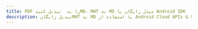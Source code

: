 ---title: PDF را به  تبدیل کنیدMD، MHT به MD مبدل رایگان یا Android SDKdescription: تبدیل رایگانMHT به MD با استفاده از Android Cloud APIs & SDK همچنین اسناد PDF را در Cloud ایجاد، ویرایش و رندر کنید.---
